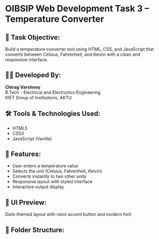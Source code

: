 # OIBSIP Web Development Task 3 – Temperature Converter

## 📌 Task Objective:
Build a temperature converter tool using HTML, CSS, and JavaScript that converts between Celsius, Fahrenheit, and Kelvin with a clean and responsive interface.

## 🧑‍💻 Developed By:
**Chirag Varshney**  
B.Tech - Electrical and Electronics Engineering  
KIET Group of Institutions, AKTU

## 🛠 Tools & Technologies Used:
- HTML5  
- CSS3  
- JavaScript (Vanilla)

## 🎯 Features:
- User enters a temperature value
- Selects the unit (Celsius, Fahrenheit, Kelvin)
- Converts instantly to two other units
- Responsive layout with styled interface
- Interactive output display

## 📸 UI Preview:
Dark-themed layout with neon accent button and modern font

## 📂 Folder Structure:
